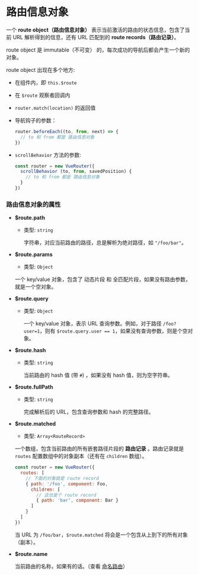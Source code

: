 # 路由信息对象

一个 **route object（路由信息对象）** 表示当前激活的路由的状态信息，包含了当前 URL 解析得到的信息，还有 URL 匹配到的 **route records（路由记录）**。

route object 是 immutable（不可变） 的，每次成功的导航后都会产生一个新的对象。

route object 出现在多个地方:

- 在组件内，即 `this.$route`

- 在 `$route` 观察者回调内

- `router.match(location)` 的返回值

- 导航钩子的参数：

  ``` js
  router.beforeEach((to, from, next) => {
    // to 和 from 都是 路由信息对象
  })
  ```

- `scrollBehavior` 方法的参数:

  ``` js
  const router = new VueRouter({
    scrollBehavior (to, from, savedPosition) {
      // to 和 from 都是 路由信息对象
    }
  })
  ```

### 路由信息对象的属性

- **$route.path**

  - 类型: `string`

    字符串，对应当前路由的路径，总是解析为绝对路径，如 `"/foo/bar"`。

- **$route.params**

  - 类型: `Object`

  一个 key/value 对象，包含了 动态片段 和 全匹配片段，如果没有路由参数，就是一个空对象。

- **$route.query**

  - 类型: `Object`

    一个 key/value 对象，表示 URL 查询参数。例如，对于路径 `/foo?user=1`，则有 `$route.query.user == 1`，如果没有查询参数，则是个空对象。

- **$route.hash**

  - 类型: `string`

    当前路由的 hash 值 (带 `#`) ，如果没有 hash 值，则为空字符串。


- **$route.fullPath**

  - 类型: `string`

    完成解析后的 URL，包含查询参数和 hash 的完整路径。

- **$route.matched**

  - 类型: `Array<RouteRecord>`

  一个数组，包含当前路由的所有嵌套路径片段的 **路由记录** 。路由记录就是 `routes` 配置数组中的对象副本（还有在 `children` 数组）。

  ``` js
  const router = new VueRouter({
    routes: [
      // 下面的对象就是 route record
      { path: '/foo', component: Foo,
        children: [
          // 这也是个 route record
          { path: 'bar', component: Bar }
        ]
      }
    ]
  })
  ```

  当 URL 为 `/foo/bar`，`$route.matched` 将会是一个包含从上到下的所有对象（副本）。

- **$route.name**

  当前路由的名称，如果有的话。（查看 [命名路由](../essentials/named-routes.md)）
